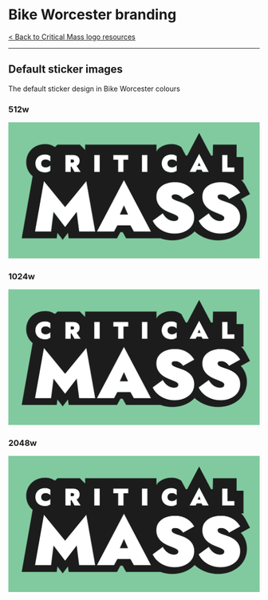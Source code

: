 # Bike Worcester branding

[< Back to Critical Mass logo resources](./critical_mass-logo.md)

---

## Default sticker images
The default sticker design in Bike Worcester colours

### 512w

![512w](../assets/critical_mass-logo/critical_mass-logo-full-512.png)

### 1024w

![1024w](../assets/critical_mass-logo/critical_mass-logo-full-1024.png)

### 2048w

![2048w](../assets/critical_mass-logo/critical_mass-logo-full-2048.png)

